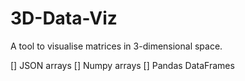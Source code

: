 # 3D-Data-Viz
A tool to visualise matrices in 3-dimensional space.

[] JSON arrays
[] Numpy arrays
[] Pandas DataFrames
